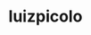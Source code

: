 ---
title: luizpicolo
github: https://github.com/luizpicolo
mode: dark
transition: 1s
score: 86.0
archetype:
- Game
---